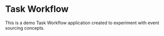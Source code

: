 # Task Workflow

This is a demo Task Workflow application created to experiment with event sourcing concepts.